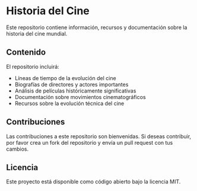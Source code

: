 # Historia del Cine

Este repositorio contiene información, recursos y documentación sobre la historia del cine mundial.

## Contenido

El repositorio incluirá:
- Líneas de tiempo de la evolución del cine
- Biografías de directores y actores importantes
- Análisis de películas históricamente significativas
- Documentación sobre movimientos cinematográficos
- Recursos sobre la evolución técnica del cine

## Contribuciones

Las contribuciones a este repositorio son bienvenidas. Si deseas contribuir, por favor crea un fork del repositorio y envía un pull request con tus cambios.

## Licencia

Este proyecto está disponible como código abierto bajo la licencia MIT.
